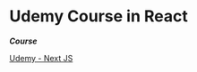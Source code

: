 # Udemy Course in React

**_Course_**

[Udemy - Next JS](https://www.udemy.com/course/nextjs-react-the-complete-guide/)